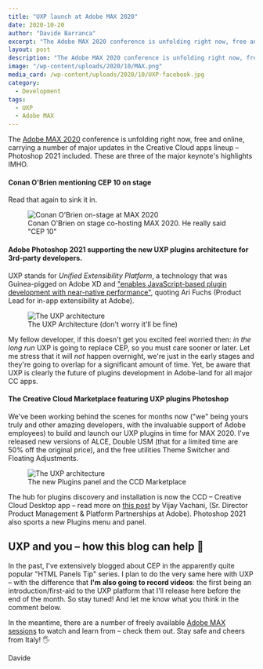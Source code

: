 ```yaml
---
title: "UXP launch at Adobe MAX 2020"
date: 2020-10-20
author: "Davide Barranca"
excerpt: "The Adobe MAX 2020 conference is unfolding right now, free and online, carrying a number of major updates in the Creative Cloud apps lineup – Photoshop 2021 included. These are three of the major keynote's highlights."
layout: post
description: "The Adobe MAX 2020 conference is unfolding right now, free and online, carrying a number of major updates in the Creative Cloud apps lineup – Photoshop 2021 included. These are three of the major keynote's highlights."
image: "/wp-content/uploads/2020/10/MAX.png"
media_card: /wp-content/uploads/2020/10/UXP-facebook.jpg
category:
  - Development
tags:
  - UXP
  - Adobe MAX
---
```


The [Adobe MAX 2020](https://www.adobe.com/max.html) conference is unfolding right now, free and online, carrying a number of major updates in the Creative Cloud apps lineup – Photoshop 2021 included. These are three of the major keynote's highlights IMHO.

#### Conan O'Brien mentioning CEP 10 on stage

Read that again to sink it in.

<figure>
<img src="/wp-content/uploads/2020/10/Conan.jpg" srcset="/wp-content/uploads/2020/10/Conan.jpg 1x, /wp-content/uploads/2020/10/Conan@2x.jpg 2x" alt="Conan O'Brien on-stage at MAX 2020">
<figcaption>Conan O'Brien on stage co-hosting MAX 2020. He really said "CEP 10"</figcaption>
</figure>  

#### Adobe Photoshop 2021 supporting the new UXP plugins architecture for 3rd-party developers.

UXP stands for _Unified Extensibility Platform_, a technology that was Guinea-pigged on Adobe XD and ["enables JavaScript-based plugin development with near-native performance"](https://medium.com/adobetech/announcing-uxp-in-photoshop-288496ab5e3e), quoting Ari Fuchs (Product Lead for in-app extensibility at Adobe).

<figure>
<img src="/wp-content/uploads/2020/10/UXP.png" srcset="/wp-content/uploads/2020/10/UXP.png 1x, /wp-content/uploads/2020/10/UXP@2x.png 2x" alt="The UXP architecture">
<figcaption>The UXP Architecture (don't worry it'll be fine)</figcaption>
</figure>  

My fellow developer, if this doesn't get you excited feel worried then: _in the long run_ UXP is going to replace CEP, so you must care sooner or later. Let me stress that it will _not_ happen overnight, we're just in the early stages and they're going to overlap for a significant amount of time. Yet, be aware that UXP is clearly the future of plugins development in Adobe-land for all major CC apps.

#### The Creative Cloud Marketplace featuring UXP plugins Photoshop

We've been working behind the scenes for months now ("we" being yours truly and other amazing developers, with the invaluable support of Adobe employees) to build and launch our UXP plugins in time for MAX 2020. I've released new versions of ALCE, Double USM (that for a limited time are 50% off the original price), and the free utilities Theme Switcher and Floating Adjustments.

<figure>
<img src="/wp-content/uploads/2020/10/UXP-Marketplace.jpg" srcset="/wp-content/uploads/2020/10/UXP-Marketplace.jpg 1x, /wp-content/uploads/2020/10/UXP-Marketplace@2x.jpg 2x" alt="The UXP architecture">
<figcaption>The new Plugins panel and the CCD Marketplace </figcaption>
</figure>  

The hub for plugins discovery and installation is now the CCD – Creative Cloud Desktop app – read more on [this post](https://blog.adobe.com/en/2020/10/20/creative-cloud-ecosystem-update-max-2020.html) by Vijay Vachani, (Sr. Director Product Management & Platform Partnerships at Adobe). Photoshop 2021 also sports a new Plugins menu and panel.

## UXP and you – how this blog can help 🚀

In the past, I've extensively blogged about CEP in the apparently quite popular "HTML Panels Tip" series. I plan to do the very same here with UXP – with the difference that **I'm also going to record videos**: the first being an introduction/first-aid to the UXP platform that I'll release here before the end of the month. So stay tuned! And let me know what you think in the comment below.

In the meantime, there are a number of freely available [Adobe MAX sessions](https://www.adobe.com/max.html) to watch and learn from – check them out. Stay safe and cheers from Italy! 🖐

Davide
